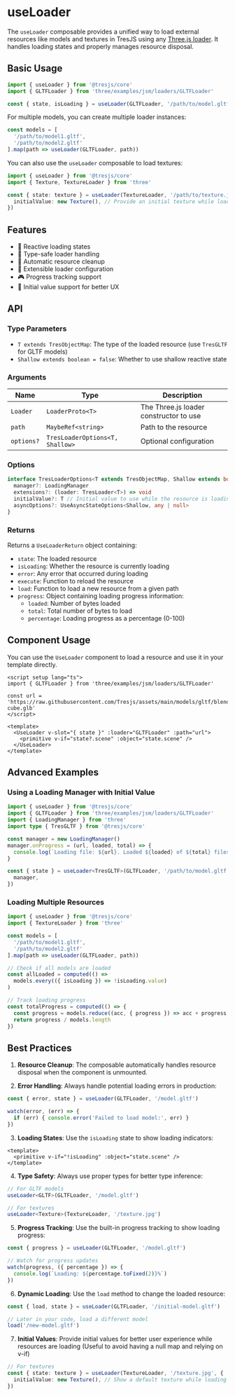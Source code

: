 # useLoader

The `useLoader` composable provides a unified way to load external resources like models and textures in TresJS using any [Three.js loader](https://threejs.org/docs/#api/en/loaders/Loader). It handles loading states and properly manages resource disposal.

## Basic Usage

```ts
import { useLoader } from '@tresjs/core'
import { GLTFLoader } from 'three/examples/jsm/loaders/GLTFLoader'

const { state, isLoading } = useLoader(GLTFLoader, '/path/to/model.gltf')
```

For multiple models, you can create multiple loader instances:

```ts
const models = [
  '/path/to/model1.gltf',
  '/path/to/model2.gltf'
].map(path => useLoader(GLTFLoader, path))
```

You can also use the `useLoader` composable to load textures:

```ts
import { useLoader } from '@tresjs/core'
import { Texture, TextureLoader } from 'three'

const { state: texture } = useLoader(TextureLoader, '/path/to/texture.jpg', {
  initialValue: new Texture(), // Provide an initial texture while loading
})
```

## Features

- 🔄 Reactive loading states
- 🎯 Type-safe loader handling
- 🧹 Automatic resource cleanup
- 🔌 Extensible loader configuration
- 🎮 Progress tracking support
- 🎨 Initial value support for better UX

## API

### Type Parameters

- `T extends TresObjectMap`: The type of the loaded resource (use `TresGLTF` for GLTF models)
- `Shallow extends boolean = false`: Whether to use shallow reactive state

### Arguments

| Name | Type | Description |
|------|------|-------------|
| `Loader` | `LoaderProto<T>` | The Three.js loader constructor to use |
| `path` | `MaybeRef<string>` | Path to the resource |
| `options?` | `TresLoaderOptions<T, Shallow>` | Optional configuration |

### Options

```ts
interface TresLoaderOptions<T extends TresObjectMap, Shallow extends boolean> {
  manager?: LoadingManager
  extensions?: (loader: TresLoader<T>) => void
  initialValue?: T // Initial value to use while the resource is loading
  asyncOptions?: UseAsyncStateOptions<Shallow, any | null>
}
```

### Returns

Returns a `UseLoaderReturn` object containing:
- `state`: The loaded resource
- `isLoading`: Whether the resource is currently loading
- `error`: Any error that occurred during loading
- `execute`: Function to reload the resource
- `load`: Function to load a new resource from a given path
- `progress`: Object containing loading progress information:
  - `loaded`: Number of bytes loaded
  - `total`: Total number of bytes to load
  - `percentage`: Loading progress as a percentage (0-100)

## Component Usage

You can use the `UseLoader` component to load a resource and use it in your template directly.

```vue
<script setup lang="ts">
import { GLTFLoader } from 'three/examples/jsm/loaders/GLTFLoader'

const url = 'https://raw.githubusercontent.com/Tresjs/assets/main/models/gltf/blender-cube.glb'
</script>

<template>
  <UseLoader v-slot="{ state }" :loader="GLTFLoader" :path="url">
    <primitive v-if="state?.scene" :object="state.scene" />
  </UseLoader>
</template>
```

## Advanced Examples

### Using a Loading Manager with Initial Value

```ts
import { useLoader } from '@tresjs/core'
import { GLTFLoader } from 'three/examples/jsm/loaders/GLTFLoader'
import { LoadingManager } from 'three'
import type { TresGLTF } from '@tresjs/core'

const manager = new LoadingManager()
manager.onProgress = (url, loaded, total) => {
  console.log(`Loading file: ${url}. Loaded ${loaded} of ${total} files.`)
}

const { state } = useLoader<TresGLTF>(GLTFLoader, '/path/to/model.gltf', {
  manager,
})
```

### Loading Multiple Resources

```ts
import { useLoader } from '@tresjs/core'
import { TextureLoader } from 'three'

const models = [
  '/path/to/model1.gltf',
  '/path/to/model2.gltf'
].map(path => useLoader(GLTFLoader, path))

// Check if all models are loaded
const allLoaded = computed(() =>
  models.every(({ isLoading }) => !isLoading.value)
)

// Track loading progress
const totalProgress = computed(() => {
  const progress = models.reduce((acc, { progress }) => acc + progress.percentage, 0)
  return progress / models.length
})
```

## Best Practices

1. **Resource Cleanup**: The composable automatically handles resource disposal when the component is unmounted.

2. **Error Handling**: Always handle potential loading errors in production:
```ts
const { error, state } = useLoader(GLTFLoader, '/model.gltf')

watch(error, (err) => {
  if (err) { console.error('Failed to load model:', err) }
})
```

3. **Loading States**: Use the `isLoading` state to show loading indicators:
```vue
<template>
  <primitive v-if="!isLoading" :object="state.scene" />
</template>
```

4. **Type Safety**: Always use proper types for better type inference:
```ts
// For GLTF models
useLoader<GLTF>(GLTFLoader, '/model.gltf')

// For textures
useLoader<Texture>(TextureLoader, '/texture.jpg')
```

5. **Progress Tracking**: Use the built-in progress tracking to show loading progress:
```ts
const { progress } = useLoader(GLTFLoader, '/model.gltf')

// Watch for progress updates
watch(progress, ({ percentage }) => {
  console.log(`Loading: ${percentage.toFixed(2)}%`)
})
```

6. **Dynamic Loading**: Use the `load` method to change the loaded resource:
```ts
const { load, state } = useLoader(GLTFLoader, '/initial-model.gltf')

// Later in your code, load a different model
load('/new-model.gltf')
```

7. **Initial Values**: Provide initial values for better user experience while resources are loading (Useful to avoid having a null map and relying on v-if)
```ts
// For textures
const { state: texture } = useLoader(TextureLoader, '/texture.jpg', {
  initialValue: new Texture(), // Show a default texture while loading
})
```
